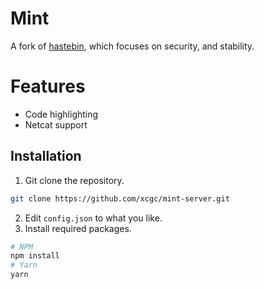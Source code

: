 # Mint
A fork of [hastebin](https://github.com/seejohnrun/haste-server), which focuses on security, and stability.

# Features
- Code highlighting
- Netcat support 

## Installation
1. Git clone the repository.
```bash
git clone https://github.com/xcgc/mint-server.git
```
2. Edit `config.json` to what you like.
3. Install required packages.
```bash
# NPM
npm install
# Yarn
yarn
```
